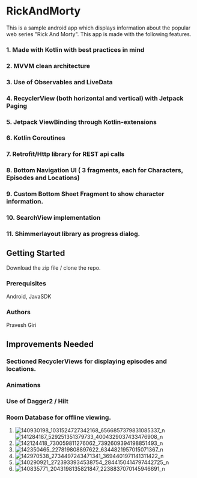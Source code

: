 # RickAndMorty
This is a sample android app which displays information about the popular web series "Rick And Morty". This app is made with the following features.
### 1. Made with Kotlin with best practices in mind
### 2. MVVM clean architecture
### 3. Use of Observables and LiveData
### 4. RecyclerView (both horizontal and vertical) with Jetpack Paging
### 5. Jetpack ViewBinding through Kotlin-extensions
### 6. Kotlin Coroutines
### 7. Retrofit/Http library for REST api calls
### 8. Bottom Navigation UI ( 3 fragments, each for Characters, Episodes and Locations)
### 9. Custom Bottom Sheet Fragment to show character information.
### 10. SearchView implementation
### 11. Shimmerlayout library as progress dialog.


## Getting Started

Download the zip file / clone the repo.

### Prerequisites

Android, JavaSDK

### Authors
Pravesh Giri

## Improvements Needed
### Sectioned RecyclerViews for displaying episodes and locations.
### Animations
### Use of Dagger2 / Hilt
### Room Database for offline viewing.
1. ![140930198_1031524727342168_6566857379831085337_n](https://user-images.githubusercontent.com/32378488/105641812-00494e00-5e54-11eb-86c7-40c94dd5dc80.jpg)![141284187_529251351379733_4004329037433476908_n](https://user-images.githubusercontent.com/32378488/105641813-00494e00-5e54-11eb-879d-4193e8b3c65b.jpg)
3. ![142124418_730059811276062_7392609394198851493_n](https://user-images.githubusercontent.com/32378488/105641814-00494e00-5e54-11eb-85c6-af5caa0d5c8c.jpg)
4. ![142350465_227819808897622_6344821957015071367_n](https://user-images.githubusercontent.com/32378488/105641816-00e1e480-5e54-11eb-8cfc-f7debb84bd31.jpg)
5. ![142970538_2734497243471341_3694401971141311422_n](https://user-images.githubusercontent.com/32378488/105641817-00e1e480-5e54-11eb-965e-976e3d73c54a.jpg)
6. ![140290921_2723933934538754_2844150414797442725_n](https://user-images.githubusercontent.com/32378488/105641818-00e1e480-5e54-11eb-97c4-8dd9e3c32c98.jpg)
7. ![140835771_2043198135821847_2238837070145946691_n](https://user-images.githubusercontent.com/32378488/105641819-00e1e480-5e54-11eb-831a-012b8a68aef5.jpg)
